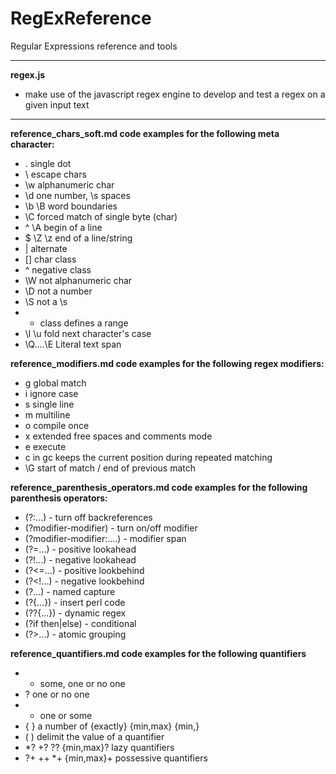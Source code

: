 # RegExReference

Regular Expressions reference and tools

---

**regex.js**</br>
- make use of the javascript regex engine to develop and test a regex on a given input text

---

**reference_chars_soft.md code examples for the following meta character:**</br>
- . single dot
- \ escape chars
- \w alphanumeric char
- \d one number, \s spaces
- \b \B word boundaries
- \C forced match of single byte (char)
- ^ \A begin of a line
- $ \Z \z end of a line/string
- | alternate
- [] char class
- ^ negative class
- \W not alphanumeric char
- \D not a number
- \S not a \s
- - class defines a range
- \l \u fold next character's case
- \Q....\E Literal text span


**reference_modifiers.md code examples for the following regex modifiers:**</br>
- g global match
- i	ignore case
- s single line
- m multiline
- o compile once
- x	extended free spaces and comments mode
- e execute
- c in gc keeps the current position during repeated matching
- \G start of match / end of previous match

**reference_parenthesis_operators.md code examples for the following parenthesis operators:**</br>
- (?:...) - turn off backreferences
- (?modifier-modifier) - turn on/off modifier
- (?modifier-modifier:....) - modifier span
- (?=...) - positive lookahead
- (?!...) - negative lookahead
- (?<=...) - positive lookbehind
- (?<!...) - negative lookbehind
- (?...) - named capture
- (?{...}) - insert perl code
- (??{...}) - dynamic regex
- (?if then|else) - conditional
- (?>...) - atomic grouping

**reference_quantifiers.md code examples for the following quantifiers** 
- * some, one or no one
- ? one or no one
- + one or some
- { } a number of {exactly} {min,max} {min,}
- ( ) delimit the value of a quantifier
- *? +? ?? {min,max}? lazy quantifiers
- ?+ ++ *+ {min,max}+ possessive quantifiers

